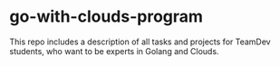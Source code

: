 # go-with-clouds-program
This repo includes a description of all tasks and projects for TeamDev students, who want to be experts in Golang and Clouds.
